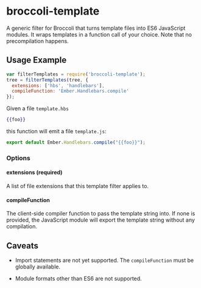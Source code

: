 # broccoli-template

A generic filter for Broccoli that turns template files into ES6
JavaScript modules. It wraps templates in a function call of your choice. Note
that no precompilation happens.

## Usage Example

```js
var filterTemplates = require('broccoli-template');
tree = filterTemplates(tree, {
  extensions: ['hbs', 'handlebars'],
  compileFunction: 'Ember.Handlebars.compile'
});
```

Given a file `template.hbs`

```handlebars
{{foo}}
```

this function will emit a file `template.js`:

```js
export default Ember.Handlebars.compile("{{foo}}");
```

### Options

#### extensions (required)

A list of file extensions that this template filter applies to.

#### compileFunction

The client-side compiler function to pass the template string into. If none is
provided, the JavaScript module will export the template string without any
compilation.

## Caveats

* Import statements are not yet supported. The `compileFunction` must be
  globally available.

* Module formats other than ES6 are not supported.
